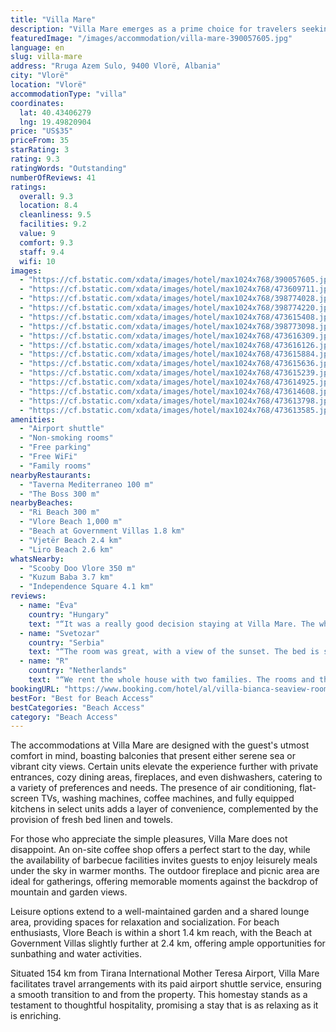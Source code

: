 ```yaml
---
title: "Villa Mare"
description: "Villa Mare emerges as a prime choice for travelers seeking a blend of comfort and convenience, with its prime location in Vlorë, merely 700 meters from the inviting sands of Ri Beach."
featuredImage: "/images/accommodation/villa-mare-390057605.jpg"
language: en
slug: villa-mare
address: "Rruga Azem Sulo, 9400 Vlorë, Albania"
city: "Vlorë"
location: "Vlorë"
accommodationType: "villa"
coordinates:
  lat: 40.43406279
  lng: 19.49820904
price: "US$35"
priceFrom: 35
starRating: 3
rating: 9.3
ratingWords: "Outstanding"
numberOfReviews: 41
ratings:
  overall: 9.3
  location: 8.4
  cleanliness: 9.5
  facilities: 9.2
  value: 9
  comfort: 9.3
  staff: 9.4
  wifi: 10
images:
  - "https://cf.bstatic.com/xdata/images/hotel/max1024x768/390057605.jpg?k=0c7363feda9183ce5350364b3e9d6064ff43b4b610e347223d73fe05bb5ead5f&o=&hp=1"
  - "https://cf.bstatic.com/xdata/images/hotel/max1024x768/473609711.jpg?k=bc4d8870ed1868b9c0b1222e55423a867730b1df8e12a3115bb8fdcef7042761&o=&hp=1"
  - "https://cf.bstatic.com/xdata/images/hotel/max1024x768/398774028.jpg?k=fd1ebca9cd15ed0ad10babaeeb3921cb062fced75c230361c90c1d5a775e66ba&o=&hp=1"
  - "https://cf.bstatic.com/xdata/images/hotel/max1024x768/398774220.jpg?k=7edeff060f4830f3075891d17aa9c44a3cdbb1d34eed0177332ff396316317a6&o=&hp=1"
  - "https://cf.bstatic.com/xdata/images/hotel/max1024x768/473615408.jpg?k=a82fda0eb530bdc0a70ca223671b09966a051b58d027e4d9362a1573903ea968&o=&hp=1"
  - "https://cf.bstatic.com/xdata/images/hotel/max1024x768/398773098.jpg?k=063573e79db21da47633c25be1732847e7dd01f4a9fdf0cea6109a5224184f23&o=&hp=1"
  - "https://cf.bstatic.com/xdata/images/hotel/max1024x768/473616309.jpg?k=85733edb52e6ccbc0ae1eecafb1641433748626c893e967561000bb34fd08b62&o=&hp=1"
  - "https://cf.bstatic.com/xdata/images/hotel/max1024x768/473616126.jpg?k=c90088b38fde657a121839e295f0a0d3f9559d5cda46a45a36958fb635d881b4&o=&hp=1"
  - "https://cf.bstatic.com/xdata/images/hotel/max1024x768/473615884.jpg?k=859510c97e66205cc3d114014a6a14a1dc6db39ed415e823b2ebc009cae7c7f4&o=&hp=1"
  - "https://cf.bstatic.com/xdata/images/hotel/max1024x768/473615636.jpg?k=5d4e2ce802f2381e391312fe4b48c59f4e5850962c5f4c341042baee3ab0b2d4&o=&hp=1"
  - "https://cf.bstatic.com/xdata/images/hotel/max1024x768/473615239.jpg?k=2c655a5cdc7296102b24edac04fb110890b171e0bae5e23c6a0ee6495feebbdd&o=&hp=1"
  - "https://cf.bstatic.com/xdata/images/hotel/max1024x768/473614925.jpg?k=866b1b32b09b349ecb9240e7f620453fa58b13faa65fd3beb88c1a9a860227f2&o=&hp=1"
  - "https://cf.bstatic.com/xdata/images/hotel/max1024x768/473614608.jpg?k=1de003ff8e055dc5994faf968b82f28a719fc76174dd1c04f76f7a4632dd86d3&o=&hp=1"
  - "https://cf.bstatic.com/xdata/images/hotel/max1024x768/473613798.jpg?k=e6c9b4253f7f9b5382b9cb8b957d9c22ef3450195d6bd7009cc1030959aeba8d&o=&hp=1"
  - "https://cf.bstatic.com/xdata/images/hotel/max1024x768/473613585.jpg?k=2596e3c1cf21db8ad4861aacf2479c45d874409964566241683034950363dc4d&o=&hp=1"
amenities:
  - "Airport shuttle"
  - "Non-smoking rooms"
  - "Free parking"
  - "Free WiFi"
  - "Family rooms"
nearbyRestaurants:
  - "Taverna Mediterraneo 100 m"
  - "The Boss 300 m"
nearbyBeaches:
  - "Ri Beach 300 m"
  - "Vlore Beach 1,000 m"
  - "Beach at Government Villas 1.8 km"
  - "Vjetër Beach 2.4 km"
  - "Liro Beach 2.6 km"
whatsNearby:
  - "Scooby Doo Vlore 350 m"
  - "Kuzum Baba 3.7 km"
  - "Independence Square 4.1 km"
reviews:
  - name: "Ėva"
    country: "Hungary"
    text: "“It was a really good decision staying at Villa Mare. The whole villa looks like the photos! We were there for 1 week with a group of friends, so the whole house were ours. There are 2 bathrooms (1 upstairs, 1 downstairs), it was perfect for us....”"
  - name: "Svetozar"
    country: "Serbia"
    text: "“The room was great, with a view of the sunset. The bed is superb.The landlady, who is a really nice woman, let us use the excellent espresso coffee”"
  - name: "R"
    country: "Netherlands"
    text: "“We rent the whole house with two families. The rooms and the living/kitchen were very beautiful and spacious. It all gives a sense of luxury. Communication went perfect.”"
bookingURL: "https://www.booking.com/hotel/al/villa-bianca-seaview-room-with-balcony.en-gb.html?aid=8035640"
bestFor: "Best for Beach Access"
bestCategories: "Beach Access"
category: "Beach Access"
---
```


The accommodations at Villa Mare are designed with the guest's utmost comfort in mind, boasting balconies that present either serene sea or vibrant city views. Certain units elevate the experience further with private entrances, cozy dining areas, fireplaces, and even dishwashers, catering to a variety of preferences and needs. The presence of air conditioning, flat-screen TVs, washing machines, coffee machines, and fully equipped kitchens in select units adds a layer of convenience, complemented by the provision of fresh bed linen and towels.

For those who appreciate the simple pleasures, Villa Mare does not disappoint. An on-site coffee shop offers a perfect start to the day, while the availability of barbecue facilities invites guests to enjoy leisurely meals under the sky in warmer months. The outdoor fireplace and picnic area are ideal for gatherings, offering memorable moments against the backdrop of mountain and garden views.

Leisure options extend to a well-maintained garden and a shared lounge area, providing spaces for relaxation and socialization. For beach enthusiasts, Vlore Beach is within a short 1.4 km reach, with the Beach at Government Villas slightly further at 2.4 km, offering ample opportunities for sunbathing and water activities.

Situated 154 km from Tirana International Mother Teresa Airport, Villa Mare facilitates travel arrangements with its paid airport shuttle service, ensuring a smooth transition to and from the property. This homestay stands as a testament to thoughtful hospitality, promising a stay that is as relaxing as it is enriching.